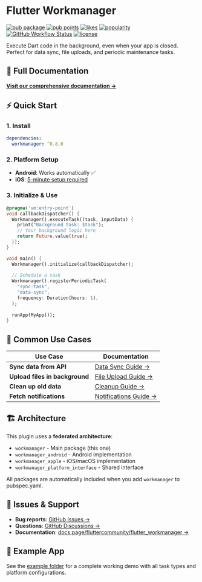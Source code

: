 # Flutter Workmanager

[![pub package](https://img.shields.io/pub/v/workmanager.svg)](https://pub.dartlang.org/packages/workmanager)
[![pub points](https://img.shields.io/pub/points/workmanager)](https://pub.dev/packages/workmanager/score)
[![likes](https://img.shields.io/pub/likes/workmanager)](https://pub.dev/packages/workmanager/score)
[![popularity](https://img.shields.io/pub/popularity/workmanager)](https://pub.dev/packages/workmanager/score)
[![GitHub Workflow Status](https://img.shields.io/github/actions/workflow/status/fluttercommunity/flutter_workmanager/test.yml?branch=main&label=tests)](https://github.com/fluttercommunity/flutter_workmanager/actions)
[![license](https://img.shields.io/badge/license-MIT-blue.svg)](https://github.com/fluttercommunity/flutter_workmanager/blob/main/LICENSE)

Execute Dart code in the background, even when your app is closed. Perfect for data sync, file uploads, and periodic maintenance tasks.

## 📖 Full Documentation

**[Visit our comprehensive documentation →](https://docs.page/fluttercommunity/flutter_workmanager)**

## ⚡ Quick Start

### 1. Install
```yaml
dependencies:
  workmanager: ^0.8.0
```

### 2. Platform Setup
- **Android**: Works automatically ✅
- **iOS**: [5-minute setup required](https://docs.workmanager.dev/setup/ios) 

### 3. Initialize & Use
```dart
@pragma('vm:entry-point')
void callbackDispatcher() {
  Workmanager().executeTask((task, inputData) {
    print("Background task: $task");
    // Your background logic here
    return Future.value(true);
  });
}

void main() {
  Workmanager().initialize(callbackDispatcher);
  
  // Schedule a task
  Workmanager().registerPeriodicTask(
    "sync-task",
    "data-sync",
    frequency: Duration(hours: 1),
  );
  
  runApp(MyApp());
}
```

## 🎯 Common Use Cases

| Use Case | Documentation |
|----------|---------------|
| **Sync data from API** | [Data Sync Guide →](https://docs.page/fluttercommunity/flutter_workmanager/usecases/data-sync) |
| **Upload files in background** | [File Upload Guide →](https://docs.page/fluttercommunity/flutter_workmanager/usecases/upload-files) |
| **Clean up old data** | [Cleanup Guide →](https://docs.page/fluttercommunity/flutter_workmanager/usecases/periodic-cleanup) |
| **Fetch notifications** | [Notifications Guide →](https://docs.page/fluttercommunity/flutter_workmanager/usecases/fetch-notifications) |

## 🏗️ Architecture

This plugin uses a **federated architecture**:
- `workmanager` - Main package (this one)
- `workmanager_android` - Android implementation  
- `workmanager_apple` - iOS/macOS implementation
- `workmanager_platform_interface` - Shared interface

All packages are automatically included when you add `workmanager` to pubspec.yaml.

## 🐛 Issues & Support

- **Bug reports**: [GitHub Issues →](https://github.com/fluttercommunity/flutter_workmanager/issues)
- **Questions**: [GitHub Discussions →](https://github.com/fluttercommunity/flutter_workmanager/discussions)
- **Documentation**: [docs.page/fluttercommunity/flutter_workmanager →](https://docs.page/fluttercommunity/flutter_workmanager)

## 🚀 Example App

See the [example folder](./example/) for a complete working demo with all task types and platform configurations.